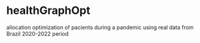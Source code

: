 # healthGraphOpt
allocation optimization of pacients during a pandemic using real data from Brazil 2020-2022 period
